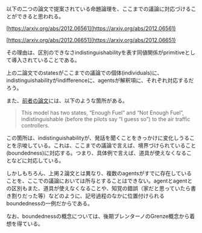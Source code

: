 以下の二つの論文で提案されている命題論理を、ここまでの議論に対応づけることができると思われる。

[https://arxiv.org/abs/2012.06561](https://arxiv.org/abs/2012.06561)

[https://arxiv.org/abs/2012.06651](https://arxiv.org/abs/2012.06651)

その理由は、区別のできなさindistinguishabilityを表す同値関係がprimitiveとして導入されていることである。

上の二論文でのstatesがここまでの議論での個体(individuals)に、indistinguishabilityがindifferenceに、agentsが解釈項に、それぞれ対応するだろう。

また、[前者の論文](https://arxiv.org/abs/2012.06561)には、以下のような箇所がある。

> This model has two states, “Enough Fuel” and “Not Enough Fuel”, indistinguishable (before the pilots say “I guess so”) to the air traffic controllers.

この箇所は、indistinguishabilityが、発話を聞くことをきっかけに変化しうることを示唆している。これは、ここまでの議論で言えば、境界づけられていること(boundedness)に対応する。つまり、具体例で言えば、道具が使えなくなることなどに対応している。

しかしもちろん、上掲２論文とは異なり、複数のagentsがすでに存在していることを、ここでの議論においては所与とすることはできない。agentとagentとの区別もまた、道具が使えなくなることや、知覚の錯誤（家だと思っていたら書き割りだった等）などのように、記号過程のなかに位置付けられるboundednessの一例だからである。

なお、boundednessの概念については、後期ブレンターノのGrenze概念から着想を得ている。
